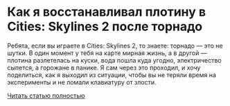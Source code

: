 # Как я восстанавливал плотину в Cities: Skylines 2 после торнадо



Ребята, если вы играете в Cities: Skylines 2, то знаете: торнадо — это не шутки. В один момент у тебя на карте мирная жизнь, а в другой — плотина разлетелась на куски, вода пошла куда угодно, электричество сыпется, а горожане в панике. Я сам через это проходил, и хочу поделиться, как я выходил из ситуации, чтобы вы не теряли время на эксперименты и не ломали клавиатуру от злости.

[Читать статью полностью](https://xyberbara.com/gaming/kak-vosstanovit-plotinu-v-cities-skylines-2-posle-tornado/)
